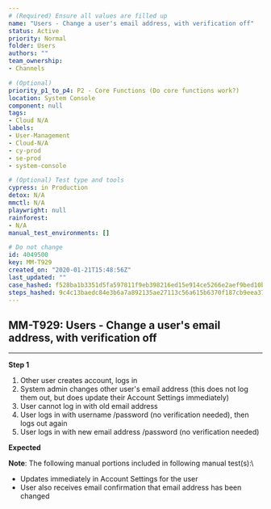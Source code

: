 ```yaml
---
# (Required) Ensure all values are filled up
name: "Users - Change a user's email address, with verification off"
status: Active
priority: Normal
folder: Users
authors: ""
team_ownership: 
- Channels

# (Optional)
priority_p1_to_p4: P2 - Core Functions (Do core functions work?)
location: System Console
component: null
tags: 
- Cloud N/A
labels: 
- User-Management
- Cloud-N/A
- cy-prod
- se-prod
- system-console

# (Optional) Test type and tools
cypress: in Production
detox: N/A
mmctl: N/A
playwright: null
rainforest: 
- N/A
manual_test_environments: []

# Do not change
id: 4049500
key: MM-T929
created_on: "2020-01-21T15:48:56Z"
last_updated: ""
case_hashed: f528ba1b3351d5fa597811f9eb398216ed15e914ce5266e2aef9bed10b66dc8316b25ca40676d63d487251766a7fd958
steps_hashed: 9c4c13baedc84e3b6a7a892135ae27113c56a615b6370f187cb9eea37d209339267c5780cad04d492a30a2c73b190421
---
```


<!-- (Auto-generated) Based on frontmatter's "key" and "name" -->

## MM-T929: Users - Change a user's email address, with verification off

---

**Step 1**

1. Other user creates account, logs in
2. System admin changes other user's email address (this does not log them out, but does update their Account Settings immediately)
3. User cannot log in with old email address
4. User logs in with username /password (no verification needed), then logs out again
5. User logs in with new email address /password (no verification needed)

**Expected**

**Note**: The following manual portions included in following manual test(s):\\

- Updates immediately in Account Settings for the user
- User also receives email confirmation that email address has been changed
